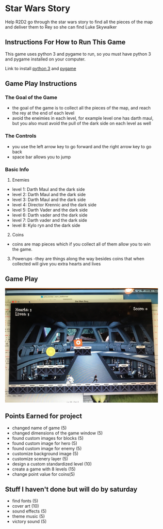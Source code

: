 # Star Wars Story

Help R2D2 go through the star wars story to find all the pieces of the map and deliver them to Rey so she can find Luke Skywalker

## Instructions For How to Run This Game

This game uses python 3 and pygame to run, so you must have python 3 and pygame installed on your computer.

Link to install [python 3](https://www.python.org/downloads/) and [pygame](http://www.pygame.org/download.shtml)




## Game Play Instructions

### The Goal of the Game
-  the goal of the game is to collect all the pieces of the map, and reach the rey at the end of each level
- avoid the eneimies in each level, for example level one has darth maul, but you also must avoid the pull of the dark side on each level as well

### The Controls
- you use the left arrow key to go forward and the right arrow key to go back
- space bar allows you to jump

### Basic Info

1. Enemies
  - level 1: Darth Maul and the dark side
  - level 2: Darth Maul and the dark side
  - level 3: Darth Maul and the dark side
  - level 4: Director Krennic and the dark side
  - level 5: Darth Vader and the dark side
  - level 6: Darth vader and the dark side
  - level 7: Darth vader and the dark side
  - level 8: Kylo ryn and the dark side
2. Coins
  - coins are map pieces which if you collect all of them allow you to win the game.
3. Powerups
  -they are things along the way besides coins that when collected will give you extra hearts and lives

## Game Play 
![game_image](3F85F0AF-3459-4DE8-A23C-67F89171A1F7.JPG)

## Points Earned for project

- changed name of game (5)
- changed dimensions of the game window (5)
- found custom images for blocks (5)
- found custom image for hero (5)
- found custom image for enemy (5)
- customize background image (5)
- customize scenery layer (5)
- design a custom standardized level (10)
- create a game with 8 levels (15)
- change point value for coins(5)

## Stuff I haven't done but will do by saturday

- find fonts (5)
- cover art (10)
- sound effects (5)
- theme music (5)
- victory sound (5)
